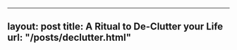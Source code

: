 
---
layout:       post
title:        A Ritual to De-Clutter your Life
url:          "/posts/declutter.html"
---
            